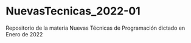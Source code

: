 # NuevasTecnicas_2022-01
Repositorio de la materia Nuevas Técnicas de Programación dictado en Enero de 2022

